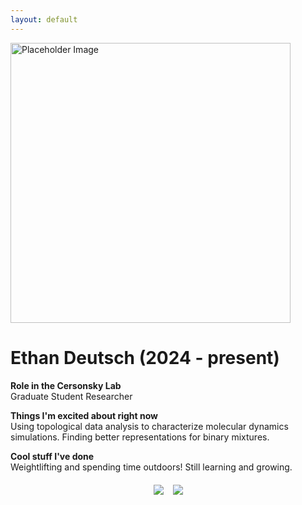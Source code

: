 ```yaml
---
layout: default
---
```


<head>
<style>
.profile-container {
 display: flex;
 flex-direction: row;
 flex-wrap: wrap;
 justify-content: center;
 align-items: center;
 gap: 15px 15px;
 max-width: 100%;
 margin-left: auto;
 margin-right: auto;
 margin-top: 20px;
 margin-bottom: 20px;
}
.extra {
 object-fit: cover;
 text-align: center;
 max-width: 20em;
 max-height: 24em;
}
.profile {
 width: 32em;
 height: 32em;
 object-fit: cover;
}

@media print, screen and (max-width: 720px) {
 .profile {
  width: 100%;
 }
}

</style>
</head>

<!-- Replace `example_student` with your name -->
<img src="{{ site.baseurl }}/assets/img/ethan_deutsch.png" alt="Placeholder Image" class="center profile">

<!-- Replace `Example Student` with your name and include your start date-->
# **Ethan Deutsch (2024 - present)**

<!-- Choose your title -- feel free to be professionally silly -->
**Role in the Cersonsky Lab**\
Graduate Student Researcher

<!-- Name at least one research topic amongst this list -->
**Things I'm excited about right now**\
Using topological data analysis to characterize molecular dynamics simulations. 
Finding better representations for binary mixtures.

<!-- Ultimately, we'll use this section to
     include papers and talks, and contributions
     But for now put whatever you want -->
**Cool stuff I've done**\
Weightlifting and spending time outdoors!
Still learning and growing.


<!-- If you have photos you would like to exhibit,
     save them as `/assets/member_images/your_name_photo_#.png`
     and replace example_student below -->

<div class="profile-container">
<div>
<img src="{{ site.baseurl }}/assets/img/ethan_deutsch_1.png" class="extra"> 
</div>
<div>
<img src="{{ site.baseurl }}/assets/img/ethan_deutsch_2.GIF" class="extra">
</div>
</div>
